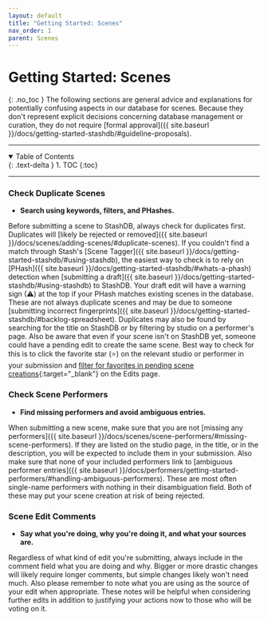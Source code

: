 ```yaml
---
layout: default
title: "Getting Started: Scenes"
nav_order: 1
parent: Scenes
---
```


# **Getting Started: Scenes**
{: .no_toc }
The following sections are general advice and explanations for potentially confusing aspects in our database for scenes. Because they don't represent explicit decisions concerning database management or curation, they do not require [formal approval]({{ site.baseurl }}/docs/getting-started-stashdb/#guideline-proposals).

***

<details open markdown="block">
  <summary>
    Table of Contents
  </summary>
  {: .text-delta }
1. TOC
{:toc}
</details>

***

### Check Duplicate Scenes
- **Search using keywords, filters, and PHashes.**

Before submitting a scene to StashDB, always check for duplicates first. Duplicates will [likely be rejected or removed]({{ site.baseurl }}/docs/scenes/adding-scenes/#duplicate-scenes). If you couldn't find a match through Stash's [Scene Tagger]({{ site.baseurl }}/docs/getting-started-stashdb/#using-stashdb), the easiest way to check is to rely on [PHash]({{ site.baseurl }}/docs/getting-started-stashdb/#whats-a-phash) detection when [submitting a draft]({{ site.baseurl }}/docs/getting-started-stashdb/#using-stashdb) to StashDB. Your draft edit will have a warning sign (⚠) at the top if your PHash matches existing scenes in the database. These are not always duplicate scenes and may be due to someone [submitting incorrect fingerprints]({{ site.baseurl }}/docs/getting-started-stashdb/#backlog-spreadsheet). Duplicates may also be found by searching for the title on StashDB or by filtering by studio on a performer's page. Also be aware that even if your scene isn't on StashDB yet, someone could have a pending edit to create the same scene. Best way to check for this is to click the favorite star (⭐) on the relevant studio or performer in your submission and [filter for favorites in pending scene creations](https://stashdb.org/edits?favorite=true&operation=create&status=pending&type=scene){:target="_blank"} on the Edits page.

### Check Scene Performers
- **Find missing performers and avoid ambiguous entries.**

When submitting a new scene, make sure that you are not [missing any performers]({{ site.baseurl }}/docs/scenes/scene-performers/#missing-scene-performers). If they are listed on the studio page, in the title, or in the description, you will be expected to include them in your submission. Also make sure that none of your included performers link to [ambiguous performer entries]({{ site.baseurl }}/docs/performers/getting-started-performers/#handling-ambiguous-performers). These are most often single-name performers with nothing in their disambiguation field. Both of these may put your scene creation at risk of being rejected.

### Scene Edit Comments
- **Say what you're doing, why you're doing it, and what your sources are.**

Regardless of what kind of edit you're submitting, always include in the comment field what you are doing and why. Bigger or more drastic changes will likely require longer comments, but simple changes likely won't need much. Also please remember to note what you are using as the source of your edit when appropriate. These notes will be helpful when considering further edits in addition to justifying your actions now to those who will be voting on it.
